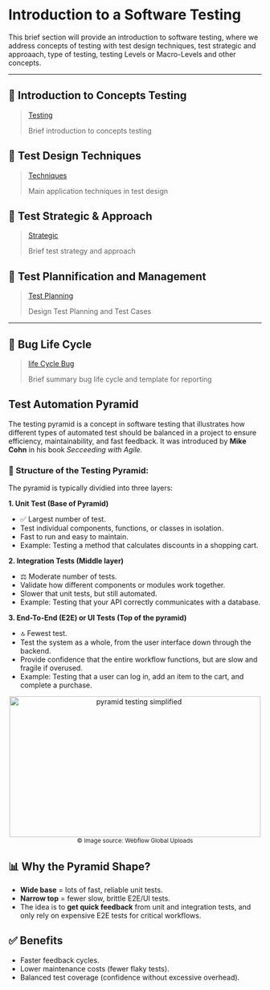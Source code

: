 # Introduction to a Software Testing

This brief section will provide an introduction to software testing, where we address concepts of testing with test design techniques, test strategic and approaach, type of testing, testing Levels or Macro-Levels and other concepts.

---

## 📄 Introduction to Concepts Testing
>[Testing](https://github.com/JuanCG437/qa-portfolio/blob/main/testing-documentation/terminology.pdf)
>
> Brief introduction to concepts testing

## 🔎 Test Design Techniques
>[Techniques](https://github.com/JuanCG437/qa-portfolio/blob/main/testing-documentation/test-design-techniques.md)
>
> Main application techniques in test design

## 🧩 Test Strategic & Approach
>[Strategic](https://github.com/JuanCG437/qa-portfolio/blob/main/testing-documentation/test-strategic-%26-approach.md)
>
> Brief test strategy and approach

## 📐 Test Plannification and Management
>[Test Planning](https://github.com/JuanCG437/qa-portfolio/blob/main/testing-documentation/test-planning-and-user-stories.md)
>
> Design Test Planning and Test Cases

---

## 🐞 Bug Life Cycle
>[life Cycle Bug]()
>
> Brief summary bug life cycle and template for reporting

## Test Automation Pyramid
The testing pyramid is a concept in software testing that illustrates how different types of automated test should be balanced in a project to ensure efficiency, maintainability, and fast feedback.
It was introduced by **Mike Cohn** in his book *Secceeding with Agile.*

### 📐 Structure of the Testing Pyramid:
The pyramid is typically dividied into three layers:

**1. Unit Test (Base of Pyramid)**
- ✅ Largest number of test.
- Test individual components, functions, or classes in isolation.
- Fast to run and easy to maintain.
- Example: Testing a method that calculates discounts in a shopping cart.

**2. Integration Tests (Middle layer)**
- ⚖️ Moderate number of tests.
- Validate how different components or modules work together.
- Slower that unit tests, but still automated.
- Example: Testing that your API correctly communicates with a database.

**3. End-To-End (E2E) or UI Tests (Top of the pyramid)**
- 🔝 Fewest test.
- Test the system as a whole, from the user interface down through the backend.
- Provide confidence that the entire workflow functions, but are slow and fragile if overused.
- Example: Testing that a user can log in, add an item to the cart, and complete a purchase.

<p align="center">
<img width="500" height="280" alt="pyramid testing simplified" src="https://global-uploads.webflow.com/619e15d781b21202de206fb5/6316d9e765cd53d9937e2b6a_The-Testing-Pyramid-Simplified-for-One-and-All.webp" />
<br/>
  <sub>© Image source: Webflow Global Uploads</sub>
</p>

## 📊 Why the Pyramid Shape?
- **Wide base** = lots of fast, reliable unit tests.
- **Narrow top** = fewer slow, brittle E2E/UI tests.
- The idea is to **get quick feedback** from unit and integration tests, and only rely on expensive E2E tests for critical workflows.

## ✅ Benefits
- Faster feedback cycles.
- Lower maintenance costs (fewer flaky tests).
- Balanced test coverage (confidence without excessive overhead).

